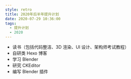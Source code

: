 ```yaml
---
style: retro
title: 2020年后半年提升计划
date: 2020-07-29 10:36:00
tags:
  - 提升计划
  - 2020
---
```


- 读书（包括代码整洁、3D 渲染、UI 设计、架构师考试教程）
- 自研类 Hexo 博客
- 学习 Blender
- 研究 CKEditor
- 编写 Blender 插件
